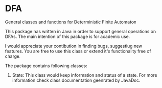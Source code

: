 # DFA
General classes and functions for Deterministic Finite Automaton

This package has written in Java in order to support general operations on DFAs. The main intention of this package is for academic use.

I would appreciate your contibution in finding bugs, suggestiug new features. You are free to use this class or extend it's functionality free of charge.

The package contains following classes:
1. State: This class would keep information and status of a state. For more information check class documentation geenrated by JavaDoc.

